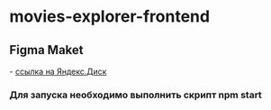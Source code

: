 # movies-explorer-frontend

<h2>Figma Maket</h2> - <a href="https://disk.yandex.com.am/d/dtwtyKjKc-DzMQ">ссылка на Яндекс.Диск</a>

<h3>Для запуска необходимо выполнить скрипт npm start</h3>
